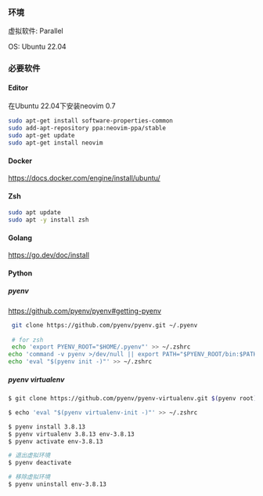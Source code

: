 ### 环境

虚拟软件: Parallel

OS: Ubuntu 22.04

### 必要软件

#### Editor

在Ubuntu 22.04下安装neovim 0.7

```sh
sudo apt-get install software-properties-common
sudo add-apt-repository ppa:neovim-ppa/stable
sudo apt-get update
sudo apt-get install neovim
```



#### Docker

https://docs.docker.com/engine/install/ubuntu/



#### Zsh

```sh
sudo apt update
sudo apt -y install zsh
```



#### Golang

https://go.dev/doc/install

#### Python

##### pyenv

https://github.com/pyenv/pyenv#getting-pyenv

```sh
 git clone https://github.com/pyenv/pyenv.git ~/.pyenv
 
 # for zsh
 echo 'export PYENV_ROOT="$HOME/.pyenv"' >> ~/.zshrc
echo 'command -v pyenv >/dev/null || export PATH="$PYENV_ROOT/bin:$PATH"' >> ~/.zshrc
echo 'eval "$(pyenv init -)"' >> ~/.zshrc
```

##### pyenv virtualenv

```bash
$ git clone https://github.com/pyenv/pyenv-virtualenv.git $(pyenv root)/plugins/pyenv-virtualenv

$ echo 'eval "$(pyenv virtualenv-init -)"' >> ~/.zshrc

$ pyenv install 3.8.13
$ pyenv virtualenv 3.8.13 env-3.8.13
$ pyenv activate env-3.8.13

# 退出虚拟环境
$ pyenv deactivate

# 移除虚拟环境
$ pyenv uninstall env-3.8.13
```







```sh

```





```sh

```









```sh

```







```sh

```

